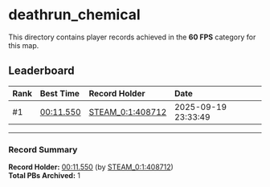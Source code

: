 # deathrun_chemical

This directory contains player records achieved in the **60 FPS** category for this map.

## Leaderboard

| Rank | Best Time | Record Holder | Date                |
| :--- | :-------- | :------------ | :------------------ |
| #1   | [00:11.550](./00011550_STEAM_0_1_408712_20250919-233349.zip) | [STEAM_0:1:408712](https://speedrun16.com/profile/STEAM_0:1:408712)   | 2025-09-19 23:33:49 |

---

### Record Summary
**Record Holder:** [00:11.550](./00011550_STEAM_0_1_408712_20250919-233349.zip) (by [STEAM_0:1:408712](https://speedrun16.com/profile/STEAM_0:1:408712))  
**Total PBs Archived:** 1